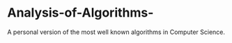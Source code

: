 # Analysis-of-Algorithms-
A personal version of the most well known algorithms in Computer Science.
